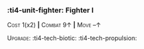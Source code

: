 ### :ti4-unit-fighter: **Fighter I**

<span style="font-variant:small-caps;">Cost</span> 1(x2) __|__ <span style="font-variant:small-caps;">Combat</span> 9↑ __|__ <span style="font-variant:small-caps;">Move</span> –↑

<span style="font-variant:small-caps;">Upgrade</span>: :ti4-tech-biotic: :ti4-tech-propulsion:
